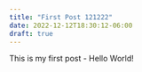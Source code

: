 ```yaml
---
title: "First Post 121222"
date: 2022-12-12T18:30:12-06:00
draft: true
---
```


This is my first post - Hello World!
